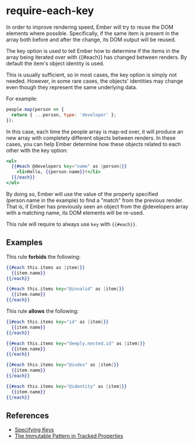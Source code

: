 # require-each-key

In order to improve rendering speed, Ember will try to reuse the DOM elements where possible. Specifically, if the same item is present in the array both before and after the change, its DOM output will be reused.

The key option is used to tell Ember how to determine if the items in the array being iterated over with {{#each}} has changed between renders. By default the item's object identity is used.

This is usually sufficient, so in most cases, the key option is simply not needed. However, in some rare cases, the objects' identities may change even though they represent the same underlying data.

For example:

```js
people.map(person => {
  return { ...person, type: 'developer' };
});
```

In this case, each time the people array is map-ed over, it will produce an new array with completely different objects between renders. In these cases, you can help Ember determine how these objects related to each other with the key option:

```hbs
<ul>
  {{#each @developers key="name" as |person|}}
    <li>Hello, {{person.name}}!</li>
  {{/each}}
</ul>
```

By doing so, Ember will use the value of the property specified (person.name in the example) to find a "match" from the previous render. That is, if Ember has previously seen an object from the @developers array with a matching name, its DOM elements will be re-used.

This rule will require to always use `key` with `{{#each}}`.

## Examples

This rule **forbids** the following:

```hbs
{{#each this.items as |item|}}
  {{item.name}}
{{/each}}
```

```hbs
{{#each this.items key="@invalid" as |item|}}
  {{item.name}}
{{/each}}
```

This rule **allows** the following:

```hbs
{{#each this.items key="id" as |item|}}
  {{item.name}}
{{/each}}
```

```hbs
{{#each this.items key="deeply.nested.id" as |item|}}
  {{item.name}}
{{/each}}
```

```hbs
{{#each this.items key="@index" as |item|}}
  {{item.name}}
{{/each}}
```

```hbs
{{#each this.items key="@identity" as |item|}}
  {{item.name}}
{{/each}}
```

## References

* [Specifying Keys](https://api.emberjs.com/ember/release/classes/Ember.Templates.helpers/methods/each#specifying-keys)
* [The Immutable Pattern in Tracked Properties](https://glimmerjs.com/guides/tracked-properties)
